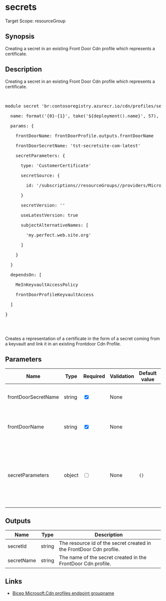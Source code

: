 # secrets

Target Scope: resourceGroup

## Synopsis
Creating a secret in an existing Front Door Cdn profile which represents a certificate.

## Description
Creating a secret in an existing Front Door Cdn profile which represents a certificate.<br>
<pre><br>
module secret 'br:contosoregistry.azurecr.io/cdn/profiles/secrets.bicep' = {<br>
  name: format('{0}-{1}', take('${deployment().name}', 57), 'secret')<br>
  params: {<br>
    frontDoorName: frontDoorProfile.outputs.frontDoorName<br>
    frontDoorSecretName: 'tst-secretsite-com-latest'<br>
    secretParameters: {<br>
      type: 'CustomerCertificate'<br>
      secretSource: {<br>
        id: '/subscriptions/<subscriptionid>/resourceGroups/<resourcegroupname>/providers/Microsoft.KeyVault/vaults/<keyvaultname>/secrets/tst-secretsite-com'<br>
      }<br>
      secretVersion: ''<br>
      useLatestVersion: true<br>
      subjectAlternativeNames: [<br>
        'my.perfect.web.site.org'<br>
      ]<br>
    }<br>
  }<br>
  dependsOn: [<br>
    MeInKeyvaultAccessPolicy<br>
    frontDoorProfileKeyvaultAccess<br>
  ]<br>
}<br>
</pre><br>
<p>Creates a representation of a certificate in the form of a secret coming from a keyvault and link it in an existing Frontdoor Cdn Profile.</p>

## Parameters
| Name | Type | Required | Validation | Default value | Description |
| -- |  -- | -- | -- | -- | -- |
| frontDoorSecretName | string | <input type="checkbox" checked> | None | <pre></pre> | The name of the secret to create |
| frontDoorName | string | <input type="checkbox" checked> | None | <pre></pre> | The name of the existing Front Door Cdn profile |
| secretParameters | object | <input type="checkbox"> | None | <pre>{}</pre> | The type of secret to create. Depending on the type, different parameters are required.<br>see [docs](https://learn.microsoft.com/en-us/azure/templates/microsoft.cdn/profiles/secrets?pivots=deployment-language-bicep). |
## Outputs
| Name | Type | Description |
| -- |  -- | -- |
| secretId | string | The resource id of the secret created in the FrontDoor Cdn profile. |
| secretName | string | The name of the secret created in the FrontDoor Cdn profile. |
## Links
- [Bicep Microsoft.Cdn profiles endpoint groupname](https://learn.microsoft.com/en-us/azure/templates/microsoft.cdn/profiles/secrets?pivots=deployment-language-bicep)


